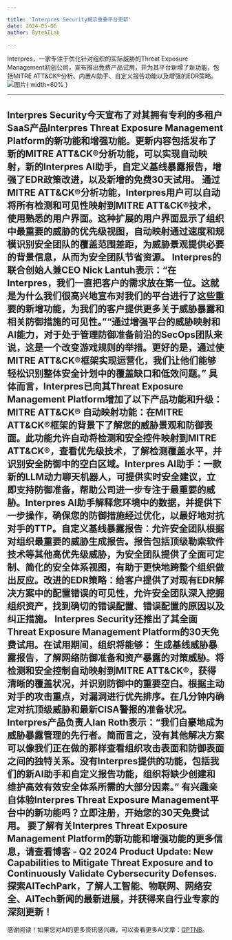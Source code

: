 ```yaml
---

title: 'Interpres Security揭示重要平台更新'
date: 2024-05-06
author: ByteAILab

---
```


Interpres，一家专注于优化针对组织的实际威胁的Threat Exposure Management初创公司，宣布推出免费产品试用，并为其平台新增了新功能，包括MITRE ATT&CK®分析、内置AI助手、自定义报告功能以及增强的EDR策略。![图片](https://ai-techpark.com/wp-content/uploads/2024/05/Interpres-960x540.jpg){ width=60% }

---

Interpres Security今天宣布了对其拥有专利的多租户SaaS产品Interpres Threat Exposure Management Platform的新功能和增强功能。更新内容包括发布了新的MITRE ATT&CK®分析功能，可以实现自动映射，新的Interpres AI助手，自定义基线暴露报告，增强了EDR政策改进，以及新增的免费30天试用。
通过MITRE ATT&CK®分析功能，Interpres用户可以自动将所有检测和可见性映射到MITRE ATT&CK®技术，使用熟悉的用户界面。这种扩展的用户界面显示了组织中最重要的威胁的优先级视图，自动映射通过速度和规模识别安全团队的覆盖范围差距，为威胁景观提供必要的背景信息，从而为安全团队节省资源。
Interpres的联合创始人兼CEO Nick Lantuh表示：“在Interpres，我们一直把客户的需求放在第一位。这就是为什么我们很高兴地宣布对我们的平台进行了这些重要的新增功能，为我们的客户提供更多关于威胁暴露和相关防御措施的可见性。”“通过增强平台的威胁映射和AI能力，对于处于管理防御准备前沿的SecOps团队来说，这是一个改变游戏规则的举措。更好的是，通过使MITRE ATT&CK®框架实现运营化，我们让他们能够轻松识别整体安全计划中的覆盖缺口和低效问题。”
具体而言，Interpres已向其Threat Exposure Management Platform增加了以下产品功能和升级：
MITRE ATT&CK® 自动映射功能：在MITRE ATT&CK®框架的背景下了解您的威胁景观和防御表面。此功能允许自动将检测和安全控件映射到MITRE ATT&CK®，查看优先级技术，了解检测覆盖水平，并识别安全防御中的空白区域。Interpres AI助手：一款新的LLM动力聊天机器人，可提供实时安全建议，立即支持防御准备，帮助公司进一步专注于最重要的威胁。Interpres AI助手解释您环境中的数据，并提供下一步操作，确保您的防御措施经过优化，以最好地对抗对手的TTP。自定义基线暴露报告：允许安全团队根据对组织最重要的威胁生成报告。报告包括顶级勒索软件技术等其他高优先级威胁，为安全团队提供了全面可定制、简化的安全体系视图，有助于更快地跨整个组织做出反应。改进的EDR策略：给客户提供了对现有EDR解决方案中的配置错误的可见性，允许安全团队深入挖掘组织资产，找到确切的错误配置、错误配置的原因以及纠正措施。
Interpres Security还推出了其全面Threat Exposure Management Platform的30天免费试用。在试用期间，组织将能够：
生成基线威胁暴露报告，了解网络防御准备和资产暴露的对策威胁。将检测和安全控制自动映射到MITRE ATT&CK®，获得清晰的覆盖状况，并识别防御中的重要空白。根据主动对手的攻击重点，对漏洞进行优先排序。在几分钟内确定对抗顶级威胁和最新CISA警报的准备状况。
Interpres产品负责人Ian Roth表示：“我们自豪地成为威胁暴露管理的先行者。简而言之，没有其他解决方案可以像我们正在做的那样查看组织攻击表面和防御表面之间的独特关系。没有Interpres提供的功能，包括我们的新AI助手和自定义报告功能，组织将缺少创建和维护高效有效安全体系所需的大部分因素。”
有兴趣亲自体验Interpres Threat Exposure Management平台中的新功能吗？立即注册，开始您的30天免费试用。
要了解有关Interpres Threat Exposure Management Platform的新功能和增强功能的更多信息，请查看博客 - Q2 2024 Product Update: New Capabilities to Mitigate Threat Exposure and to Continuously Validate Cybersecurity Defenses.
探索AITechPark，了解人工智能、物联网、网络安全、AITech新闻的最新进展，并获得来自行业专家的深刻更新！
---
感谢阅读！如果您对AI的更多资讯感兴趣，可以查看更多AI文章：[GPTNB](https://gptnb.com)。